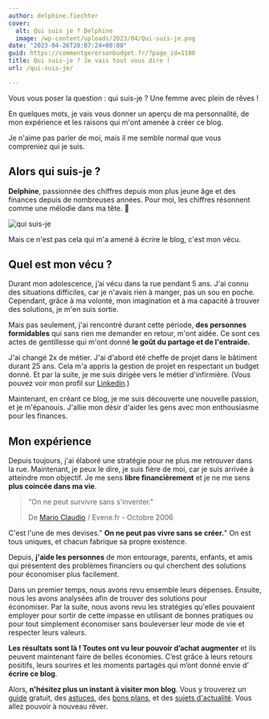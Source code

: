 ```yaml
---
author: delphine.fiechter
cover:
  alt: Qui suis je ? Delphine
  image: /wp-content/uploads/2023/04/Qui-suis-je.png
date: "2023-04-26T20:07:24+00:00"
guid: https://commentgerersonbudget.fr/?page_id=1180
title: Qui suis-je ? Je vais tout vous dire !
url: /qui-suis-je/

---
```

Vous vous poser la question : qui suis-je ? Une femme avec plein de rêves !

En quelques mots, je vais vous donner un aperçu de ma personnalité, de mon expérience et les raisons qui m'ont amenée à créer ce blog.

Je n'aime pas parler de moi, mais il me semble normal que vous compreniez qui je suis.

## Alors qui suis-je ?

**Delphine**, passionnée des chiffres depuis mon plus jeune âge et des finances depuis de nombreuses années. Pour moi, les chiffres résonnent comme une mélodie dans ma tête. 🎵

![qui suis-je](https://commentgerersonbudget.fr/wp-content/uploads/2023/04/Delphine-2-scaled-e1682802839628-150x150.jpg)

Mais ce n'est pas cela qui m'a amené à écrire le blog, c'est mon vécu.

## Quel est mon vécu ?

Durant mon adolescence, j’ai vécu dans la rue pendant 5 ans. J'ai connu des situations difficiles, car je n'avais rien à manger, pas un sou en poche. Cependant, grâce à ma volonté, mon imagination et à ma capacité à trouver des solutions, je m'en suis sortie.

Mais pas seulement, j'ai rencontré durant cette période, **des personnes formidables** qui sans rien me demander en retour, m'ont aidée. Ce sont ces actes de gentillesse qui m'ont donné **le goût du partage et de l'entraide.**

J'ai changé 2x de métier. J'ai d'abord été cheffe de projet dans le bâtiment durant 25 ans. Cela m'a appris la gestion de projet en respectant un budget donné. Et par la suite, je me suis dirigée vers le métier d'infirmière. (Vous pouvez voir mon profil sur [Linkedin](https://www.linkedin.com/in/delphine-fiechter/ "linkedin Delphine fiechter").)

Maintenant, en créant ce blog, je me suis découverte une nouvelle passion, et je m'épanouis. J'allie mon désir d'aider les gens avec mon enthousiasme pour les finances.

## Mon expérience

Depuis toujours, j'ai élaboré une stratégie pour ne plus me retrouver dans la rue. Maintenant, je peux le dire, je suis fière de moi, car je suis arrivée à atteindre mon objectif. Je me sens **libre financièrement** et je ne me sens **plus coincée dans ma vie**.

> "On ne peut survivre sans s'inventer."
>
> De [Mario Claudio](http://evene.lefigaro.fr/celebre/biographie/mario-claudio-22376.php) / Evene.fr - Octobre 2006

C'est l'une de mes devises." **On ne peut pas vivre sans se créer.**" On est tous uniques, et chacun fabrique sa propre existence.

Depuis, **j'aide les personnes** de mon entourage, parents, enfants, et amis qui présentent des problèmes financiers ou qui cherchent des solutions pour économiser plus facilement.

Dans un premier temps, nous avons revu ensemble leurs dépenses. Ensuite, nous les avons analysées afin de trouver des solutions pour économiser. Par la suite, nous avons revu les stratégies qu'elles pouvaient employer pour sortir de cette impasse en utilisant de bonnes pratiques ou pour tout simplement économiser sans bouleverser leur mode de vie et respecter leurs valeurs.

**Les résultats sont là ! Toutes ont vu leur pouvoir d’achat augmenter** et ils peuvent maintenant faire de belles économies. C’est grâce à leurs retours positifs, leurs sourires et les moments partagés qui m’ont donné envie d’ **écrire ce blog**.

Alors, **n'hésitez plus un instant à visiter mon blog**. Vous y trouverez un [guide](https://commentgerersonbudget.fr/guide-joindre-les-deux-bouts/ "guide ") gratuit, des [astuces](https://commentgerersonbudget.fr/sujet/astuces/ "astuces"), des [bons plans](https://commentgerersonbudget.fr/sujet/bons-plans/ "bons plan"), et des [sujets d'actualité](https://commentgerersonbudget.fr/sujet/actualites/ "sujets d'actualité"). Vous allez pouvoir à nouveau rêver.
